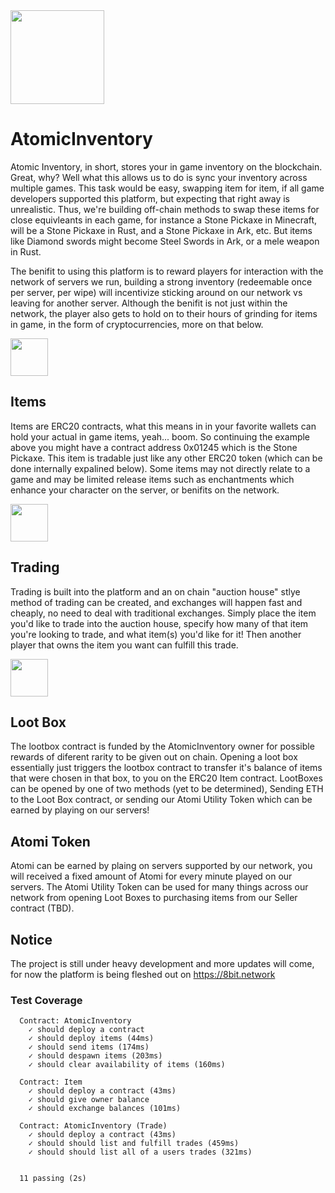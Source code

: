<img src="https://i.imgur.com/FGdJ7Av.png" data-canonical-src="https://i.imgur.com/FGdJ7Av.png" width="150" />

# AtomicInventory

Atomic Inventory, in short, stores your in game inventory on the blockchain. Great, why? Well what this allows us to do is sync your inventory across multiple games. This task would be easy, swapping item for item, if all game developers supported this platform, but expecting that right away is unrealistic. Thus, we're building off-chain methods to swap these items for close equivleants in each game, for instance a Stone Pickaxe in Minecraft, will be a Stone Pickaxe in Rust, and a Stone Pickaxe in Ark, etc. But items like Diamond swords might become Steel Swords in Ark, or a mele weapon in Rust. 

The benifit to using this platform is to reward players for interaction with the network of servers we run, building a strong inventory (redeemable once per server, per wipe) will incentivize sticking around on our network vs leaving for another server. Although the benifit is not just within the network, the player also gets to hold on to their hours of grinding for items in game, in the form of cryptocurrencies, more on that below.




<img src="https://wiki.teamfortress.com/w/images/thumb/0/00/Group_of_Bundles.png/300px-Group_of_Bundles.png?t=20110605085123" data-canonical-src="https://wiki.teamfortress.com/w/images/thumb/0/00/Group_of_Bundles.png/300px-Group_of_Bundles.png?t=20110605085123" width="60" />

## Items

Items are ERC20 contracts, what this means in in your favorite wallets can hold your actual in game items, yeah... boom. So continuing the example above you might have a contract address 0x01245 which is the Stone Pickaxe. This item is tradable just like any other ERC20 token (which can be done internally expalined below). Some items may not directly relate to a game and may be limited release items such as enchantments which enhance your character on the server, or benifits on the network. 




<img src="http://icons.iconarchive.com/icons/aha-soft/large-home/512/Retail-shop-icon.png" data-canonical-src="http://icons.iconarchive.com/icons/aha-soft/large-home/512/Retail-shop-icon.png" width="60" />

## Trading

Trading is built into the platform and an on chain "auction house" stlye method of trading can be created, and exchanges will happen fast and cheaply, no need to deal with traditional exchanges. Simply place the item you'd like to trade into the auction house, specify how many of that item you're looking to trade, and what item(s) you'd like for it! Then another player that owns the item you want can fulfill this trade.



<img src="https://netdna.webdesignerdepot.com/uploads6/creative-app-icons/03-app.jpg" data-canonical-src="https://netdna.webdesignerdepot.com/uploads6/creative-app-icons/03-app.jpg" width="60" />

## Loot Box

The lootbox contract is funded by the AtomicInventory owner for possible rewards of diferent rarity to be given out on chain. Opening a loot box essentially just  triggers the lootbox contract to transfer it's balance of items that were chosen in that box, to you on the ERC20 Item contract. LootBoxes can be opened by one of two methods (yet to be determined), Sending ETH to the Loot Box contract, or sending our Atomi Utility Token which can be earned by playing on our servers!


## Atomi Token

Atomi can be earned by plaing on servers supported by our network, you will received a fixed amount of Atomi for every minute played on our servers. The Atomi Utility Token can be used for many things across our network from opening Loot Boxes to purchasing items from our Seller contract (TBD).


## Notice

The project is still under heavy development and more updates will come, for now the platform is being fleshed out on https://8bit.network


### Test Coverage
```
  Contract: AtomicInventory
    ✓ should deploy a contract
    ✓ should deploy items (44ms)
    ✓ should send items (174ms)
    ✓ should despawn items (203ms)
    ✓ should clear availability of items (160ms)

  Contract: Item
    ✓ should deploy a contract (43ms)
    ✓ should give owner balance
    ✓ should exchange balances (101ms)

  Contract: AtomicInventory (Trade)
    ✓ should deploy a contract (43ms)
    ✓ should should list and fulfill trades (459ms)
    ✓ should should list all of a users trades (321ms)


  11 passing (2s)
```
